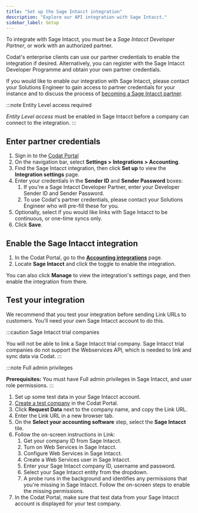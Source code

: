 ```yaml
---
title: "Set up the Sage Intacct integration"
description: "Explore our API integration with Sage Intacct."
sidebar_label: Setup
---
```


To integrate with Sage Intacct, you must be a _Sage Intacct Developer Partner_, or work with an authorized partner.

Codat's enterprise clients can use our partner credentials to enable the integration if desired. Alternatively, you can register with the Sage Intacct Developer Programme and obtain your own partner credentials.

If you would like to enable our integration with Sage Intacct, please contact your Solutions Engineer to gain access to partner credentials for your instance and to discuss the process of [becoming a Sage Intacct partner](https://marketplace.intacct.com/BecomeAPartner).

:::note Entity Level access required

_Entity Level access_ must be enabled in Sage Intacct before a company can connect to the integration.
:::

## Enter partner credentials

1. Sign in to the [Codat Portal](https://app.codat.io)
2. On the navigation bar, select **Settings > Integrations > Accounting**.
3. Find the Sage Intacct integration, then click **Set up** to view the **Integration settings** page.
4. Enter your credentials in the **Sender ID** and **Sender Password** boxes:
   1. If you're a Sage Intacct Developer Partner, enter your Developer Sender ID and Sender Password.
   2. To use Codat's partner credentials, please contact your Solutions Engineer who will pre-fill these for you.
5. Optionally, select if you would like links with Sage Intacct to be continuous, or one-time syncs only.
6. Click **Save**.

## Enable the Sage Intacct integration

1. In the Codat Portal, go to the <a className="external" href="https://app.codat.io/settings/integrations/accounting" target="blank">**Accounting integrations**</a> page.
2. Locate **Sage Intacct** and click the toggle to enable the integration.

You can also click **Manage** to view the integration's settings page, and then enable the integration from there.

## Test your integration

We recommend that you test your integration before sending Link URLs to customers. You'll need your own Sage Intacct account to do this.

:::caution Sage Intacct trial companies

You will not be able to link a Sage Intacct trial company. Sage Intacct trial companies do not support the Webservices API, which is needed to link and sync data via Codat.
:::

:::note Full admin privileges

**Prerequisites:** You must have Full admin privileges in Sage Intacct, and user role permissions.
:::

1. Set up some test data in your Sage Intacct account.
2. [Create a test company](/configure/portal/companies#add-a-new-company) in the Codat Portal.
3. Click **Request Data** next to the company name, and copy the Link URL.
4. Enter the Link URL in a new browser tab.
5. On the **Select your accounting software** step, select the **Sage Intacct** tile.
6. Follow the on-screen instructions in Link:
   1. Get your company ID from Sage Intacct.
   2. Turn on Web Services in Sage Intacct.
   3. Configure Web Services in Sage Intacct.
   4. Create a Web Services user in Sage Intacct.
   5. Enter your Sage Intacct company ID, username and password.
   6. Select your Sage Intacct entity from the dropdown.
   7. A probe runs in the background and identifies any permissions that you're missing in Sage Intacct. Follow the on-screen steps to enable the missing permissions.
7. In the Codat Portal, make sure that test data from your Sage Intacct account is displayed for your test company.
